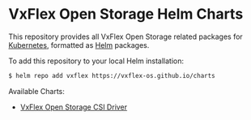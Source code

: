 # VxFlex Open Storage Helm Charts

This repository provides all VxFlex Open Storage related packages for [Kubernetes](http://kubernetes.io), formatted as [Helm](https://helm.sh) packages.

To add this repository to your local Helm installation:

```bash
$ helm repo add vxflex https://vxflex-os.github.io/charts
```
Available Charts:
* [VxFlex Open Storage CSI Driver](vxflex-csi)
